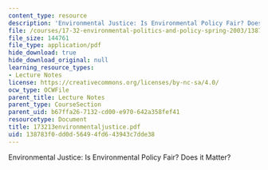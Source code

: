 ```yaml
---
content_type: resource
description: 'Environmental Justice: Is Environmental Policy Fair? Does it Matter?'
file: /courses/17-32-environmental-politics-and-policy-spring-2003/138783f0dd0d56494fd643943c7dde38_173213environmentaljustice.pdf
file_size: 144761
file_type: application/pdf
hide_download: true
hide_download_original: null
learning_resource_types:
- Lecture Notes
license: https://creativecommons.org/licenses/by-nc-sa/4.0/
ocw_type: OCWFile
parent_title: Lecture Notes
parent_type: CourseSection
parent_uid: b67ffa26-7132-cd00-e970-642a358fef41
resourcetype: Document
title: 173213environmentaljustice.pdf
uid: 138783f0-dd0d-5649-4fd6-43943c7dde38
---
```

Environmental Justice: Is Environmental Policy Fair? Does it Matter?